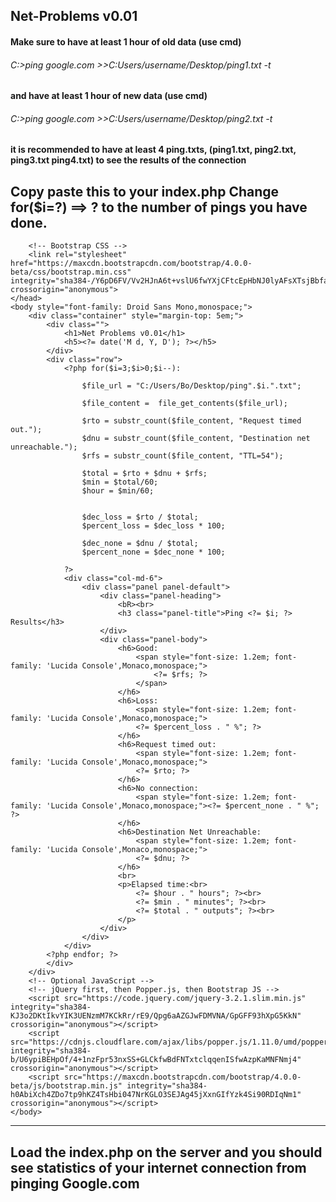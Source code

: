 ## Net-Problems v0.01

#### Make sure to have at least 1 hour of old data (use cmd)
###### C:\>ping google.com >>C:Users/username/Desktop/ping1.txt -t

#### and have at least 1 hour of new data (use cmd)
###### C:\>ping google.com >>C:Users/username/Desktop/ping2.txt -t

#### it is recommended to have at least 4 ping.txts, (ping1.txt, ping2.txt, ping3.txt ping4.txt) to see the results of the connection

Copy paste this to your index.php
Change for($i=?) ==> ? to the number of pings you have done.
-------


<!DOCTYPE html>
<html lang="en">
	<head>
		<!-- Required meta tags -->
		<meta charset="utf-8">
		<meta name="viewport" content="width=device-width, initial-scale=1, shrink-to-fit=no">
		<title>Net Problems</title>

		<!-- Bootstrap CSS -->
		<link rel="stylesheet" href="https://maxcdn.bootstrapcdn.com/bootstrap/4.0.0-beta/css/bootstrap.min.css" integrity="sha384-/Y6pD6FV/Vv2HJnA6t+vslU6fwYXjCFtcEpHbNJ0lyAFsXTsjBbfaDjzALeQsN6M" crossorigin="anonymous">
	</head>
	<body style="font-family: Droid Sans Mono,monospace;">
		<div class="container" style="margin-top: 5em;">
			<div class="">
				<h1>Net Problems v0.01</h1>
				<h5><?= date('M d, Y, D'); ?></h5>
			</div>
			<div class="row">
				<?php for($i=3;$i>0;$i--): 

					$file_url = "C:/Users/Bo/Desktop/ping".$i.".txt";

					$file_content =  file_get_contents($file_url);

					$rto = substr_count($file_content, "Request timed out.");
					$dnu = substr_count($file_content, "Destination net unreachable.");
					$rfs = substr_count($file_content, "TTL=54");

					$total = $rto + $dnu + $rfs;
					$min = $total/60;
					$hour = $min/60;


					$dec_loss = $rto / $total;
					$percent_loss = $dec_loss * 100;

					$dec_none = $dnu / $total;
					$percent_none = $dec_none * 100;

				?>
				<div class="col-md-6">
					<div class="panel panel-default">
						<div class="panel-heading">
							<bR><br>
						    <h3 class="panel-title">Ping <?= $i; ?> Results</h3>
						</div>
					  	<div class="panel-body">
						  	<h6>Good:
						  		<span style="font-size: 1.2em; font-family: 'Lucida Console',Monaco,monospace;">
						  			<?= $rfs; ?>
						  		</span>
						  	</h6>
						  	<h6>Loss:
						  		<span style="font-size: 1.2em; font-family: 'Lucida Console',Monaco,monospace;">
						  		<?= $percent_loss . " %"; ?>
						  	</h6>
						    <h6>Request timed out:
						    	<span style="font-size: 1.2em; font-family: 'Lucida Console',Monaco,monospace;">
						    	<?= $rto; ?>
						    </h6>
						    <h6>No connection:
						    	<span style="font-size: 1.2em; font-family: 'Lucida Console',Monaco,monospace;"><?= $percent_none . " %"; ?>
						    </h6>
						    <h6>Destination Net Unreachable:
						    	<span style="font-size: 1.2em; font-family: 'Lucida Console',Monaco,monospace;">
						    	<?= $dnu; ?>
					    	</h6>
					    	<br>
					    	<p>Elapsed time:<br>
						    	<?= $hour . " hours"; ?><br>
						    	<?= $min . " minutes"; ?><br>
						    	<?= $total . " outputs"; ?><br>
					   		</p>
					  	</div>
					</div>
				</div>
			<?php endfor; ?>
			</div>
		</div>
		<!-- Optional JavaScript -->
		<!-- jQuery first, then Popper.js, then Bootstrap JS -->
		<script src="https://code.jquery.com/jquery-3.2.1.slim.min.js" integrity="sha384-KJ3o2DKtIkvYIK3UENzmM7KCkRr/rE9/Qpg6aAZGJwFDMVNA/GpGFF93hXpG5KkN" crossorigin="anonymous"></script>
		<script src="https://cdnjs.cloudflare.com/ajax/libs/popper.js/1.11.0/umd/popper.min.js" integrity="sha384-b/U6ypiBEHpOf/4+1nzFpr53nxSS+GLCkfwBdFNTxtclqqenISfwAzpKaMNFNmj4" crossorigin="anonymous"></script>
		<script src="https://maxcdn.bootstrapcdn.com/bootstrap/4.0.0-beta/js/bootstrap.min.js" integrity="sha384-h0AbiXch4ZDo7tp9hKZ4TsHbi047NrKGLO3SEJAg45jXxnGIfYzk4Si90RDIqNm1" crossorigin="anonymous"></script>
	</body>
</html>

---
## Load the index.php on the server and you should see statistics of your internet connection from pinging Google.com
